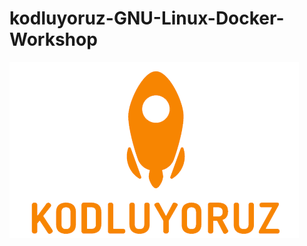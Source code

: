 # kodluyoruz-GNU-Linux-Docker-Workshop

![alt text](https://github.com/yikiksistemci/kodluyoruz-GNU-Linux-Docker-Workshop/blob/master/kodluyoruz_logo.png)
